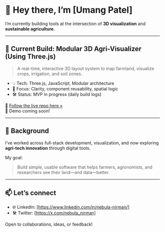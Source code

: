 # 👋 Hey there, I’m [Umang Patel]

I’m currently building tools at the intersection of **3D visualization** and **sustainable agriculture**.

---

## 🚜 Current Build: Modular 3D Agri-Visualizer (Using Three.js)

> A real-time, interactive 3D layout system to map farmland, visualize crops, irrigation, and soil zones.

- 💡 Tech: Three.js, JavaScript, Modular architecture
- 🌾 Focus: Clarity, component reusability, spatial logic
- 🛠️ Status: MVP in progress (daily build logs)

📌 [Follow the live repo here »]([https://github.com/<yourusername>/<project-repo>](https://github.com/nebulanirman/modular-3d-agri-visualizer.git))  
📸 Demo coming soon!

---

## 🔭 Background

I’ve worked across full-stack development, visualization, and now exploring **agri-tech innovation** through digital tools.

My goal:  
> Build simple, usable software that helps farmers, agronomists, and researchers see their land—and data—better.

---

## 📫 Let’s connect  
- 🌐 LinkedIn: [https://www.linkedin.com/in/nebula-nirman/]  
- 🛠️ Twitter: [https://x.com/nebula_nirman]  

Open to collaborations, ideas, or feedback!
